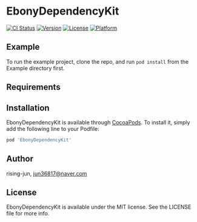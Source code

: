 # EbonyDependencyKit

[![CI Status](https://img.shields.io/travis/rising-jun/EbonyDependencyKit.svg?style=flat)](https://travis-ci.org/rising-jun/EbonyDependencyKit)
[![Version](https://img.shields.io/cocoapods/v/EbonyDependencyKit.svg?style=flat)](https://cocoapods.org/pods/EbonyDependencyKit)
[![License](https://img.shields.io/cocoapods/l/EbonyDependencyKit.svg?style=flat)](https://cocoapods.org/pods/EbonyDependencyKit)
[![Platform](https://img.shields.io/cocoapods/p/EbonyDependencyKit.svg?style=flat)](https://cocoapods.org/pods/EbonyDependencyKit)

## Example

To run the example project, clone the repo, and run `pod install` from the Example directory first.

## Requirements

## Installation

EbonyDependencyKit is available through [CocoaPods](https://cocoapods.org). To install
it, simply add the following line to your Podfile:

```ruby
pod 'EbonyDependencyKit'
```

## Author

rising-jun, jun36817@naver.com

## License

EbonyDependencyKit is available under the MIT license. See the LICENSE file for more info.
